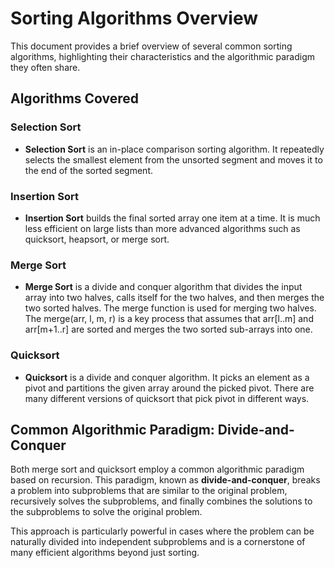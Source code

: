 
# Sorting Algorithms Overview

This document provides a brief overview of several common sorting algorithms, highlighting their characteristics and the algorithmic paradigm they often share.

## Algorithms Covered

### Selection Sort
- **Selection Sort** is an in-place comparison sorting algorithm. It repeatedly selects the smallest element from the unsorted segment and moves it to the end of the sorted segment.

### Insertion Sort
- **Insertion Sort** builds the final sorted array one item at a time. It is much less efficient on large lists than more advanced algorithms such as quicksort, heapsort, or merge sort.

### Merge Sort
- **Merge Sort** is a divide and conquer algorithm that divides the input array into two halves, calls itself for the two halves, and then merges the two sorted halves. The merge function is used for merging two halves. The merge(arr, l, m, r) is a key process that assumes that arr[l..m] and arr[m+1..r] are sorted and merges the two sorted sub-arrays into one.

### Quicksort
- **Quicksort** is a divide and conquer algorithm. It picks an element as a pivot and partitions the given array around the picked pivot. There are many different versions of quicksort that pick pivot in different ways.

## Common Algorithmic Paradigm: Divide-and-Conquer
Both merge sort and quicksort employ a common algorithmic paradigm based on recursion. This paradigm, known as **divide-and-conquer**, breaks a problem into subproblems that are similar to the original problem, recursively solves the subproblems, and finally combines the solutions to the subproblems to solve the original problem.

This approach is particularly powerful in cases where the problem can be naturally divided into independent subproblems and is a cornerstone of many efficient algorithms beyond just sorting.

